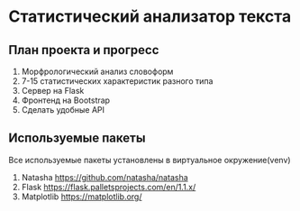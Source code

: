 # Статистический анализатор текста

## План проекта и прогресc

1. Морфрологический анализ словоформ
2. 7-15 статистических характеристик разного типа
3. Сервер на Flask
4. Фронтенд на Bootstrap
5. Сделать удобные API

## Используемые пакеты

Все используемые пакеты установлены в виртуальное окружение(venv)

1. Natasha
   <https://github.com/natasha/natasha>
2. Flask
   <https://flask.palletsprojects.com/en/1.1.x/>
3. Matplotlib
   <https://matplotlib.org/>
